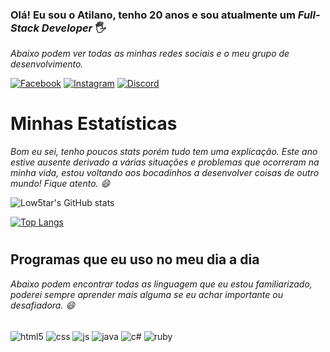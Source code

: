 
### Olá! Eu sou o Atilano, tenho 20 anos e sou atualmente um *Full-Stack Developer* 🖐️

*Abaixo podem ver todas as minhas redes sociais e o meu grupo de desenvolvimento.*

[![Facebook](https://img.shields.io/badge/Facebook-1877F2?style=for-the-badge&logo=facebook&logoColor=white)](https://facebook.com/joao.atilano.35)
[![Instagram](https://img.shields.io/badge/Instagram-E4405F?style=for-the-badge&logo=instagram&logoColor=white)](https://instagram.com/atilano_25_/)
[![Discord](	https://img.shields.io/badge/Discord-7289DA?style=for-the-badge&logo=discord&logoColor=white)](https://discord.gg/p5fjP8B5bN)
#
# Minhas Estatísticas
*Bom eu sei, tenho poucos stats porém tudo tem uma explicação. Este ano estive ausente derivado a várias situações e problemas que ocorreram na minha vida, estou voltando aos bocadinhos a desenvolver coisas de outro mundo! Fique atento. 😄*

![Low5tar's GitHub stats](https://github-readme-stats.vercel.app/api?username=Low5tar&show_icons=true&theme=react)

[![Top Langs](https://github-readme-stats.vercel.app/api/top-langs/?username=Low5tar&layout=compact)](https://github.com/anuraghazra/github-readme-stats)

#
## Programas que eu uso no meu dia a dia

*Abaixo podem encontrar todas as linguagem que eu estou familiarizado, poderei sempre aprender mais alguma se eu achar importante ou desafiadora. 😄*

<div style="display: inline_block"><br/>
  <img align="center" alt="html5" src="https://img.shields.io/badge/HTML-239120?style=for-the-badge&logo=html5&logoColor=white" />
  <img align="center" alt="css" src="https://img.shields.io/badge/CSS-239120?&style=for-the-badge&logo=css3&logoColor=white" />
  <img align="center" alt="js" src="https://img.shields.io/badge/JavaScript-F7DF1E?style=for-the-badge&logo=javascript&logoColor=black" />
  <img align="center" alt="java" src="https://img.shields.io/badge/Java-ED8B00?style=for-the-badge&logo=java&logoColor=white" />
  <img align="center" alt="c#" src="https://img.shields.io/badge/C%23-239120?style=for-the-badge&logo=c-sharp&logoColor=white" />
  <img align="center" alt="ruby" src="https://img.shields.io/badge/Ruby-CC342D?style=for-the-badge&logo=ruby&logoColor=white" />
</div>
